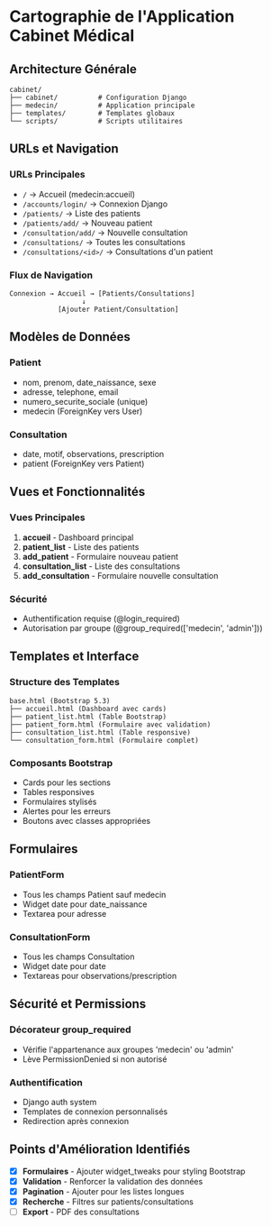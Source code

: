 # Cartographie de l'Application Cabinet Médical

## Architecture Générale

```
cabinet/
├── cabinet/          # Configuration Django
├── medecin/          # Application principale
├── templates/        # Templates globaux
└── scripts/          # Scripts utilitaires
```

## URLs et Navigation

### URLs Principales
- `/` → Accueil (medecin:accueil)
- `/accounts/login/` → Connexion Django
- `/patients/` → Liste des patients
- `/patients/add/` → Nouveau patient
- `/consultation/add/` → Nouvelle consultation
- `/consultations/` → Toutes les consultations
- `/consultations/<id>/` → Consultations d'un patient

### Flux de Navigation
```
Connexion → Accueil → [Patients/Consultations]
                  ↓
            [Ajouter Patient/Consultation]
```

## Modèles de Données

### Patient
- nom, prenom, date_naissance, sexe
- adresse, telephone, email
- numero_securite_sociale (unique)
- medecin (ForeignKey vers User)

### Consultation
- date, motif, observations, prescription
- patient (ForeignKey vers Patient)

## Vues et Fonctionnalités

### Vues Principales
1. **accueil** - Dashboard principal
2. **patient_list** - Liste des patients
3. **add_patient** - Formulaire nouveau patient
4. **consultation_list** - Liste des consultations
5. **add_consultation** - Formulaire nouvelle consultation

### Sécurité
- Authentification requise (@login_required)
- Autorisation par groupe (@group_required(['medecin', 'admin']))

## Templates et Interface

### Structure des Templates
```
base.html (Bootstrap 5.3)
├── accueil.html (Dashboard avec cards)
├── patient_list.html (Table Bootstrap)
├── patient_form.html (Formulaire avec validation)
├── consultation_list.html (Table responsive)
└── consultation_form.html (Formulaire complet)
```

### Composants Bootstrap
- Cards pour les sections
- Tables responsives
- Formulaires stylisés
- Alertes pour les erreurs
- Boutons avec classes appropriées

## Formulaires

### PatientForm
- Tous les champs Patient sauf medecin
- Widget date pour date_naissance
- Textarea pour adresse

### ConsultationForm
- Tous les champs Consultation
- Widget date pour date
- Textareas pour observations/prescription

## Sécurité et Permissions

### Décorateur group_required
- Vérifie l'appartenance aux groupes 'medecin' ou 'admin'
- Lève PermissionDenied si non autorisé

### Authentification
- Django auth system
- Templates de connexion personnalisés
- Redirection après connexion

## Points d'Amélioration Identifiés

- [x] **Formulaires** - Ajouter widget_tweaks pour styling Bootstrap
- [x] **Validation** - Renforcer la validation des données
- [x] **Pagination** - Ajouter pour les listes longues
- [x] **Recherche** - Filtres sur patients/consultations
- [ ] **Export** - PDF des consultations